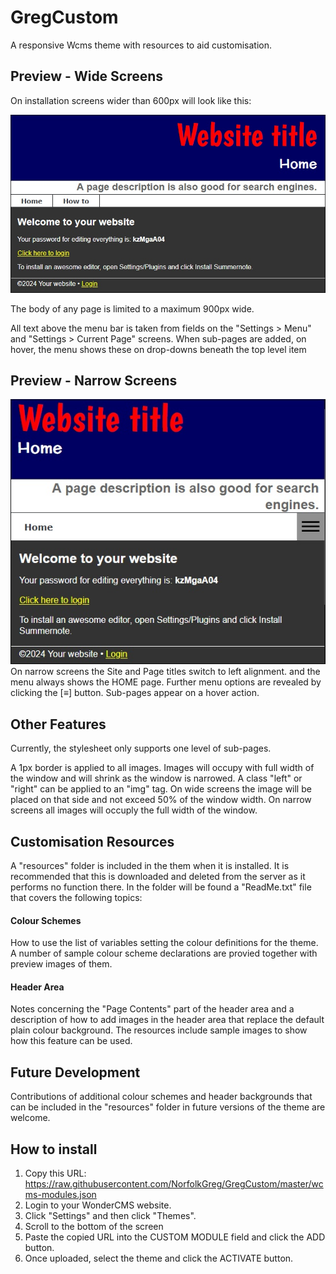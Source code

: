 # GregCustom
A responsive Wcms theme with resources to aid customisation.

## Preview - Wide Screens
On installation screens wider than 600px will look like this:

![Wide screen preview](/previewwide.jpg)

The body of any page is limited to a maximum 900px wide.

All text above the menu bar is taken from fields on the "Settings > Menu" and "Settings > Current Page" screens. When sub-pages are added, on hover, the menu shows these on drop-downs beneath the top level item

## Preview - Narrow Screens
![Narrow screen preview](/previewnarrow.jpg)
On narrow screens the Site and Page titles switch to left alignment. and the menu always shows the HOME page. Further menu options are revealed by clicking the [&equiv;] button. Sub-pages appear on a hover action.

## Other Features
Currently, the stylesheet only supports one level of sub-pages.

A 1px border is applied to all images. Images will occupy with full width of the window and will shrink as the window is narrowed. A class "left" or "right" can be applied to an "img" tag. On wide screens the image will be placed on that side and not exceed 50% of the window width. On narrow screens all images will occuply the full width of the window.

## Customisation Resources
A "resources" folder is included in the them when it is installed. It is recommended that this is downloaded and deleted from the server as it performs no function there. In the folder will be found a "ReadMe.txt" file that covers the following topics:
#### Colour Schemes
How to use the list of variables setting the colour definitions for the theme. A number of sample colour scheme declarations are provied together with preview images of them.
#### Header Area
Notes concerning the "Page Contents" part of the header area and a description of how to add images in the header area that replace the default plain colour background. The resources include sample images to show how this feature can be used.

## Future Development
Contributions of additional colour schemes and header backgrounds that can be included in the "resources" folder in future versions of the theme are welcome.

## How to install
1. Copy this URL:
https://raw.githubusercontent.com/NorfolkGreg/GregCustom/master/wcms-modules.json
2. Login to your WonderCMS website.
3. Click "Settings" and then click "Themes".
4. Scroll to the bottom of the screen
5. Paste the copied URL into the CUSTOM MODULE field and click the ADD button.
6. Once uploaded, select the theme and click the  ACTIVATE button.
